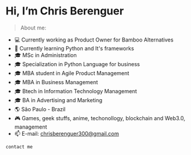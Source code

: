 <h1> Hi, I’m Chris Berenguer </h1>
 
> About me:

- 💻 Currently working as Product Owner for Bamboo Alternatives
- 🐍 Currently learning Python and It's frameworks
- 🎓 MSc in Administration 
- 🎓 Specialization in Python Language for business 
- 🎓 MBA student in Agile Product Management 
- 🎓 MBA in Business Management 
- 🎓 Btech in Information Technology Management 
- 🎓 BA in Advertising and Marketing 
- 🌎 São Paulo - Brazil
- 🎮 Games, geek stuffs, anime, techonollogy, blockchain and Web3.0, management
- 📫 E-mail: chrisberenguer300@gmail.com 

```
contact me
```
